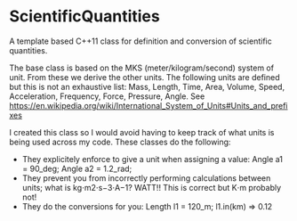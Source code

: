 ScientificQuantities
====================

A template based C++11 class for definition and conversion of scientific quantities. 

The base class is based on the MKS (meter/kilogram/second) system of unit. From these we derive the other units. 
The following units are defined but this is not an exhaustive list: Mass, Length, Time, Area, Volume, Speed, Acceleration, Frequency, Force, Pressure, Angle. See https://en.wikipedia.org/wiki/International_System_of_Units#Units_and_prefixes

I created this class so I would avoid having to keep track of what units is being used across my code. These classes do the following:
- They explicitely enforce to give a unit when assigning a value: Angle a1 = 90_deg; Angle a2 = 1.2_rad;
- They prevent you from incorrectly performing calculations between units; what is kg⋅m2⋅s−3⋅A−1? WATT!! This is correct but K⋅m probably not!
- They do the conversions for you: Length l1 = 120_m; l1.in(km) => 0.12


